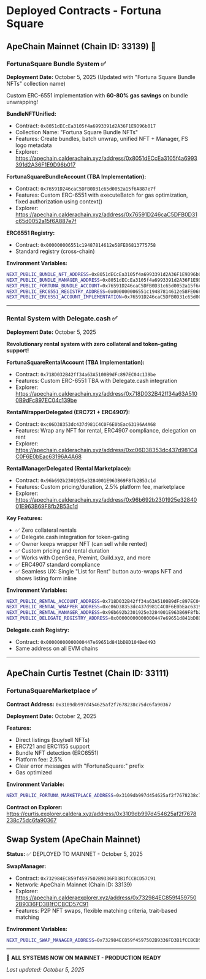 # Deployed Contracts - Fortuna Square

## ApeChain Mainnet (Chain ID: 33139) 🚀

### FortunaSquare Bundle System ✅

**Deployment Date:** October 5, 2025 (Updated with "Fortuna Square Bundle NFTs" collection name)

Custom ERC-6551 implementation with **60-80% gas savings** on bundle unwrapping!

**BundleNFTUnified:**
- Contract: `0x8051dECcEa3105f4a6993391d2A36F1E9D96b017`
- Collection Name: "Fortuna Square Bundle NFTs"
- Features: Create bundles, batch unwrap, unified NFT + Manager, FS logo metadata
- Explorer: https://apechain.calderachain.xyz/address/0x8051dECcEa3105f4a6993391d2A36F1E9D96b017

**FortunaSquareBundleAccount (TBA Implementation):**
- Contract: `0x76591D246caC5DFB0D31c65d0052a15f6A887e7f`
- Features: Custom ERC-6551 with executeBatch for gas optimization, fixed authorization using context()
- Explorer: https://apechain.calderachain.xyz/address/0x76591D246caC5DFB0D31c65d0052a15f6A887e7f

**ERC6551 Registry:**
- Contract: `0x000000006551c19487814612e58FE06813775758`
- Standard registry (cross-chain)

**Environment Variables:**
```bash
NEXT_PUBLIC_BUNDLE_NFT_ADDRESS=0x8051dECcEa3105f4a6993391d2A36F1E9D96b017
NEXT_PUBLIC_BUNDLE_MANAGER_ADDRESS=0x8051dECcEa3105f4a6993391d2A36F1E9D96b017
NEXT_PUBLIC_FORTUNA_BUNDLE_ACCOUNT=0x76591D246caC5DFB0D31c65d0052a15f6A887e7f
NEXT_PUBLIC_ERC6551_REGISTRY_ADDRESS=0x000000006551c19487814612e58FE06813775758
NEXT_PUBLIC_ERC6551_ACCOUNT_IMPLEMENTATION=0x76591D246caC5DFB0D31c65d0052a15f6A887e7f
```

---

### Rental System with Delegate.cash ✅

**Deployment Date:** October 5, 2025

**Revolutionary rental system with zero collateral and token-gating support!**

**FortunaSquareRentalAccount (TBA Implementation):**
- Contract: `0x718D032B42ff34a63A5100B9dFc897EC04c139be`
- Features: Custom ERC-6551 TBA with Delegate.cash integration
- Explorer: https://apechain.calderachain.xyz/address/0x718D032B42ff34a63A5100B9dFc897EC04c139be

**RentalWrapperDelegated (ERC721 + ERC4907):**
- Contract: `0xc06D38353dc437d981C4C0F6E0bEac63196A4A68`
- Features: Wrap any NFT for rental, ERC4907 compliance, delegation on rent
- Explorer: https://apechain.calderachain.xyz/address/0xc06D38353dc437d981C4C0F6E0bEac63196A4A68

**RentalManagerDelegated (Rental Marketplace):**
- Contract: `0x96b692b2301925e3284001E963B69F8fb2B53c1d`
- Features: Custom pricing/duration, 2.5% platform fee, marketplace
- Explorer: https://apechain.calderachain.xyz/address/0x96b692b2301925e3284001E963B69F8fb2B53c1d

**Key Features:**
- ✅ Zero collateral rentals
- ✅ Delegate.cash integration for token-gating
- ✅ Owner keeps wrapper NFT (can sell while rented)
- ✅ Custom pricing and rental duration
- ✅ Works with OpenSea, Premint, Guild.xyz, and more
- ✅ ERC4907 standard compliance
- ✅ Seamless UX: Single "List for Rent" button auto-wraps NFT and shows listing form inline

**Environment Variables:**
```bash
NEXT_PUBLIC_RENTAL_ACCOUNT_ADDRESS=0x718D032B42ff34a63A5100B9dFc897EC04c139be
NEXT_PUBLIC_RENTAL_WRAPPER_ADDRESS=0xc06D38353dc437d981C4C0F6E0bEac63196A4A68
NEXT_PUBLIC_RENTAL_MANAGER_ADDRESS=0x96b692b2301925e3284001E963B69F8fb2B53c1d
NEXT_PUBLIC_DELEGATE_REGISTRY_ADDRESS=0x00000000000000447e69651d841bD8D104Bed493
```

**Delegate.cash Registry:**
- Contract: `0x00000000000000447e69651d841bD8D104Bed493`
- Same address on all EVM chains

---

## ApeChain Curtis Testnet (Chain ID: 33111)

### FortunaSquareMarketplace ✅

**Contract Address:** `0x3109db997d454625af2f7678238c75dc6fa90367`

**Deployment Date:** October 2, 2025

**Features:**
- Direct listings (buy/sell NFTs)
- ERC721 and ERC1155 support
- Bundle NFT detection (ERC6551)
- Platform fee: 2.5%
- Clear error messages with "FortunaSquare:" prefix
- Gas optimized

**Environment Variable:**
```bash
NEXT_PUBLIC_FORTUNA_MARKETPLACE_ADDRESS=0x3109db997d454625af2f7678238c75dc6fa90367
```

**Contract on Explorer:**
https://curtis.explorer.caldera.xyz/address/0x3109db997d454625af2f7678238c75dc6fa90367

## Swap System (ApeChain Mainnet)

**Status:** ✅ DEPLOYED TO MAINNET - October 5, 2025

**SwapManager:**
- Contract: `0x732984EC859f4597502B9336FD3B1fCCBCD57C91`
- Network: ApeChain Mainnet (Chain ID: 33139)
- Explorer: https://apechain.calderaexplorer.xyz/address/0x732984EC859f4597502B9336FD3B1fCCBCD57C91
- Features: P2P NFT swaps, flexible matching criteria, trait-based matching

**Environment Variables:**
```bash
NEXT_PUBLIC_SWAP_MANAGER_ADDRESS=0x732984EC859f4597502B9336FD3B1fCCBCD57C91
```

---

**🚀 ALL SYSTEMS NOW ON MAINNET - PRODUCTION READY**

*Last updated: October 5, 2025*
